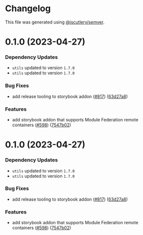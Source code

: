 # Changelog

This file was generated using [@jscutlery/semver](https://github.com/jscutlery/semver).

# 0.1.0 (2023-04-27)

### Dependency Updates

* `utils` updated to version `1.7.0`
* `utils` updated to version `1.7.0`

### Bug Fixes

* add release tooling to storybook addon ([#817](https://github.com/module-federation/nextjs-mf/issues/817)) ([63d27a8](https://github.com/module-federation/nextjs-mf/commit/63d27a8067a0734d04677948b50454b6704dc387))


### Features

* add storybook addon that supports Module Federation remote containers ([#598](https://github.com/module-federation/nextjs-mf/issues/598)) ([7547b02](https://github.com/module-federation/nextjs-mf/commit/7547b02937fdef2831060d6a7bfd337d2cc3355c))



# 0.1.0 (2023-04-27)

### Dependency Updates

* `utils` updated to version `1.7.0`
* `utils` updated to version `1.7.0`

### Bug Fixes

* add release tooling to storybook addon ([#817](https://github.com/module-federation/nextjs-mf/issues/817)) ([63d27a8](https://github.com/module-federation/nextjs-mf/commit/63d27a8067a0734d04677948b50454b6704dc387))


### Features

* add storybook addon that supports Module Federation remote containers ([#598](https://github.com/module-federation/nextjs-mf/issues/598)) ([7547b02](https://github.com/module-federation/nextjs-mf/commit/7547b02937fdef2831060d6a7bfd337d2cc3355c))
